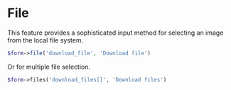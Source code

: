 # File

This feature provides a sophisticated input method for selecting an image from the local file system.
```php
$form->file('download_file', 'Download file')
```
Or for multiple file selection.
```php
$form->files('download_files[]', 'Download files')
```
